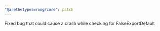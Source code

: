 ```yaml
---
"@arethetypeswrong/core": patch
---
```


Fixed bug that could cause a crash while checking for FalseExportDefault

